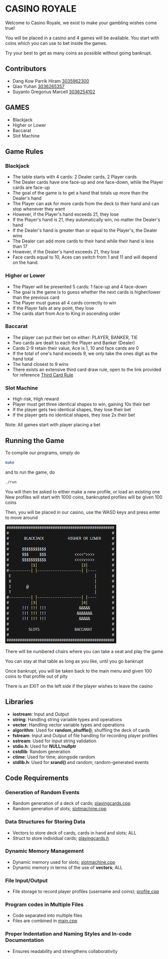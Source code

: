 # CASINO ROYALE
Welcome to Casino Royale, we exist to make your gambling wishes come true!

You will be placed in a casino and 4 games will be available. You start with coins which you can use to bet inside the games.  
  
Try your best to get as many coins as possible without going bankrupt.

## Contributors
- Dang Kow Parrik Hiram [3035962300](https://github.com/ParrikD)
- Qiao Yuhan [3036265357](https://github.com/Justin-hhhhh)
- Suyanto Gregorius Marcell [3036254102](https://github.com/MarcellSuyanto)

## GAMES
- Blackjack
- Higher or Lower
- Baccarat
- Slot Machine

## Game Rules
### Blackjack
- The table starts with 4 cards: 2 Dealer cards, 2 Player cards
- The Dealer cards have one face-up and one face-down, while the Player cards are face-up
- The goal of the game is to get a hand that totals up more than the Dealer's hand
- The Player can ask for more cards from the deck to their hand and can stop whenever they want
- However, if the Player's hand exceeds 21, they lose
- If the Player's hand is 21, they automatically win, no matter the Dealer's hand
- If the Dealer's hand is greater than or equal to the Player's, the Dealer wins
- The Dealer can add more cards to their hand while their hand is less than 17
- However, if the Dealer's hand exceeds 21, they lose
- Face cards equal to 10, Aces can switch from 1 and 11 and will depend on the hand.

### Higher or Lower
- The Player will be presented 5 cards: 1 face-up and 4 face-down
- The goal is the game is to guess whether the next cards is higher/lower than the previous card
- The Player must guess all 4 cards correctly to win
- If the Player fails at any point, they lose
- The cards start from Ace to King in ascending order

### Baccarat
- The player can put their bet on either: PLAYER, BANKER, TIE
- Two cards are dealt to each the Player and Banker (Dealer)
- Cards 2-9 retain their value, Ace is 1, 10 and face cards are 0
- If the total of one's hand exceeds 9, we only take the ones digit as the hand total
- The hand closest to 9 wins
- There exists an extensive third card draw rule, open to the link provided for reference [Third Card Rule](https://gathertogethergames.com/baccarat)


### Slot Machine
- High risk, High reward
- Player must get three identical shapes to win, gaining 10x their bet
- If the player gets two identical shapes, they lose their bet
- If the player gets no identical shapes, they lose 2x their bet

Note: All games start with player placing a bet

## Running the Game
To compile our programs, simply do
```bash
make
```
and to run the game, do
```bash
./run
```
You will then be asked to either make a new profile, or load an existing one
New profiles will start with 1000 coins, bankrupted profiles will be given 100 coins

Then, you will be placed in our casino, use the WASD keys and press enter to move around  

![Casino](Casino_Map.png)

There will be numbered chairs where you can take a seat and play the game  
  
You can stay at that table as long as you like, until you go bankrupt  
  
Once bankrupt, you will be taken back to the main menu and given 100 coins to that profile out of pity  
  
There is an EXIT on the left side if the player wishes to leave the casino

## Libraries
- **iostream**: Input and Output
- **string**: Handling string variable types and operations
- **vector**: Handling vector variable types and operations
- **algorithm**: Used for __random_shuffle()__; shuffling the deck of cards
- **fstream**: Input and Output of file handling for recording player profiles
- **sstream**: Used for input string validation
- **stdio.h**: Used for __NULL__/__nullptr__
- **cstdlib**: Random generation
- **ctime**: Used for time; alongside random
- **stdlib.h**: Used for __srand()__ and random; random-generated events

## Code Requirements
### Generation of Random Events
- Random generation of a deck of cards; [playingcards.cpp](playingcards.cpp)
- Random generation of slots; [slotmachine.cpp](slotmachine.cpp)

### Data Structures for Storing Data
- Vectors to store deck of cards, cards in hand and slots; ALL
- Struct to store individual cards; [playingcards.h](playingcards.h)

### Dynamic Memory Management
- Dynamic memory used for slots; [slotmachine.cpp](slotmachine.cpp)
- Dynamic memory in terms of the use of __vectors__; ALL

### File Input/Output
- File storage to record player profiles (username and coins); [profile.cpp](profile.cpp)

### Program codes in Multiple Files
- Code separated into multiple files
- Files are combined in [main.cpp](main.cpp)

### Proper Indentation and Naming Styles and In-code Documentation
- Ensures readability and strengthens collaborativity
